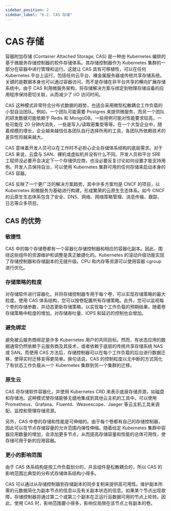 ```yaml
---
sidebar_position: 2
sidebar_label: "6.2. CAS 存储"
---
```


# CAS 存储

容器附加存储 (Container Attached Storage, CAS) 是一种由 Kubernetes 编排的基于微服务存储控制器的软件存储体系。其存储控制器作为 Kubernetes 集群的一部分在容器中进行管理和运行。这就让 CAS 具有可移植性，可以在任何 Kubernetes 平台上运行，包括任何云平台、裸金属服务器或传统共享存储系统。关键的是数据本身也可以通过容器访问，而不是存储在非平台共享的横向扩展存储系统中。由于 CAS 利用微服务架构，将存储解决方案与绑定到物理存储设备的应用程序保持密切关联，从而减少了 I/O 访问时间。

CAS 这种模式非常符合分布式数据的趋势，也适合采用微型松散耦合工作负载的小型自治团队。例如，一个团队可能需要 Postgres 来提供微服务，而另一个团队的研发数据可能依赖于 Redis 和 MongoDB。一些用例可能对性能要求较高，一些可能在 20 分钟内消失，一些是写入/读取密集型等等。在一个大型企业中，随着规模的增长，企业越来越信任各团队自行选择所用的工具，各团队所依赖技术的差异性将越来越大。

CAS 意味着开发人员可以在工作时不必担心企业存储体系结构的底层需求。对于 CAS 来说，云盘与 SAN、裸机或虚拟机并没有什么不同。开发人员和平台 SRE 工程师没必要开会决定下一个存储供应商，也没必要反复讨论如何设置才能支持用例。开发人员保持自治，可以使用 Kubernetes 集群可用的任何存储来启动本身的 CAS 容器。

CAS 反映了一个更广泛的解决方案趋势，其中许多方案均是 CNCF 的项目，以 Kubernetes 和微服务为基础进行构建，形成繁荣的云原生生态体系。如今 CNCF 的云原生生态体系包含了安全、DNS、网络、网络策略管理、消息传输、跟踪、日志等众多项目。

## CAS 的优势

### 敏捷性 

CAS 中的每个存储卷都有一个容器化存储控制器和相应的容器化副本。因此，围绕这些组件的资源维护和调整是真正敏捷化的。Kubernetes 的滚动升级功能实现了存储控制器和存储副本的无缝升级。CPU 和内存等资源可以使用容器 cgroup 进行优化。

### 存储策略的粒度 

对存储软件进行容器化，并将存储控制器专用于每个卷，可以实现存储策略的最大粒度。使用 CAS 体系结构，您可以按卷配置所有存储策略。此外，您可以监视每个卷的存储参数，并动态更新存储策略，以实现每个工作负载的预期结果。随着卷存储策略中粒度的增加，对存储吞吐量、IOPS 和延迟的控制也会增加。

### 避免绑定 

避免被云服务商绑定是许多 Kubernetes 用户的共同目标。然而，有状态应用的数据通常仍然依赖于云服务商及其技术，或者依赖于底层的传统共享存储系统 NAS 或 SAN。而使用 CAS 方法后，存储控制器可以在每个工作负载的后台进行数据迁移，使得实时迁移变得更简单。换句话说，CAS 的控制粒度以无中断的方式简化了有状态工作负载从一个 Kubernetes 集群到另一个集群的迁移。

### 原生云 

CAS 将存储软件容器化，并使用 Kubernetes CRD 来表示底层存储资源，如磁盘和存储池。这种模式使存储能够无缝地集成到其他云主机的工具中。可以使用 Prometheus、Grafana、Fluentd、Weavescope、Jaeger 等云主机工具来调配、监控和管理存储资源。

另外，CAS 中卷的存储和性能是可伸缩的。由于每个卷都有自己的存储控制器，因此可以在节点存储容量的允许范围内弹性伸缩。随着给定 Kubernetes 集群中容器应用数量的增加，会添加更多节点，从而提高存储容量和性能的总体可用性，使存储可用于新的应用容器。

### 更小的影响范围

由于 CAS 体系结构是按工作负载划分的，并且组件是松散耦合的，所以 CAS 的影响范围比典型的分布式存储体系结构小得多。

CAS 可以通过从存储控制器到存储副本的同步复制来提供高可用性。维护副本所需的元数据简化为副本节点的信息以及有关副本状态的信息。如果某个节点出现故障，存储控制器将通过第二个或第三个副本在正运行且数据可用的节点上轮转。因此，使用 CAS 时，影响范围要小得多，影响仅局限在该节点上有副本的卷。
